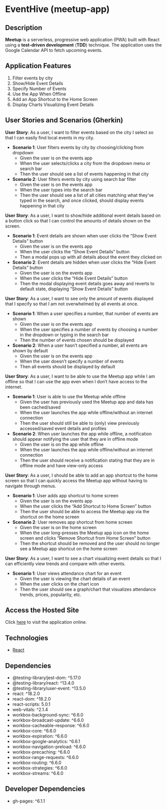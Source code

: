 # EventHive (meetup-app)

## Description

**Meetup** is a serverless, progressive web application (PWA) built with React using a **test-driven development** (**TDD**) technique. The application uses the Google Calendar API to fetch upcoming events.

## Application Features

1. Filter events by city
2. Show/Hide Event Details
3. Specify Number of Events
4. Use the App When Offline
5. Add an App Shortcut to the Home Screen
6. Display Charts Visualizing Event Details

## User Stories and Scenarios (Gherkin)

**User Story**: As a user, I want to filter events based on the city I select so that I can easily find local events in my city.

- **Scenario 1**: User filters events by city by choosing/clicking from dropdown
  - Given the user is on the events app
  - When the user selects/clicks a city from the dropdown menu or search bar
  - Then the user should see a list of events happening in that city
- **Scenario 2**: User filters events by city using search bar filter
  - Given the user is on the events app
  - When the user types into the search bar
  - Then the user should see a list of all cities matching what they’ve typed in the search, and once clicked, should display events happening in that city

**User Story**: As a user, I want to show/hide additional event details based on a button click so that I can control the amounts of details shown on the screen.

- **Scenario 1**: Event details are shown when user clicks the “Show Event Details” button
  - Given the user is on the events app
  - When the user clicks the “Show Event Details” button
  - Then a modal pops up with all details about the event they clicked on
- **Scenario 2**: Event details are hidden when user clicks the “Hide Event Details” button
  - Given the user is on the events app
  - When the user clicks the “Hide Event Details” button
  - Then the modal displaying event details goes away and reverts to default state, displaying “Show Event Details” button

**User Story**: As a user, I want to see only the amount of events displayed that I specify so that I am not overwhelmed by all events at once.

- **Scenario 1**: When a user specifies a number, that number of events are shown
  - Given the user is on the events app
  - When the user specifies a number of events by choosing a number in the dropdown or typing in the search bar
  - Then the number of events chosen should be displayed
- **Scenario 2**: When a user hasn’t specified a number, all events are shown by default
  - Given the user is on the events app
  - When the user doesn’t specify a number of events
  - Then all events should be displayed by default

**User Story**: As a user, I want to be able to use the Meetup app while I am offline so that I can use the app even when I don’t have access to the internet.

- **Scenario 1**: User is able to use the Meetup while offline
  - Given the user has previously used the Meetup app and data has been cached/saved
  - When the user launches the app while offline/without an internet connection
  - Then the user should still be able to (only) view previously accessed/saved event details and profiles
- **Scenario 2**: When user launches the app while offline, a notification should appear notifying the user that they are in offline mode
  - Given the user is on the app while offline
  - When the user launches the app while offline/without an internet connection
  - Then the user should receive a notification stating that they are in offline mode and have view-only access

**User Story**: As a user, I should be able to add an app shortcut to the home screen so that I can quickly access the Meetup app without having to navigate through menus.

- **Scenario 1**: User adds app shortcut to home screen
  - Given the user is on the events app
  - When the user clicks the “Add Shortcut to Home Screen” button
  - Then the user should be able to access the Meetup app via the shortcut on the home screen
- **Scenario 2**: User removes app shortcut from home screen
  - Given the user is on the home screen
  - When the user long-presses the Meetup app icon on the home screen and clicks “Remove Shortcut from Home Screen” button
  - Then the shortcut should be removed and the user should no longer see a Meetup app shortcut on the home screen

**User Story**: As a user, I want to see a chart visualizing event details so that I can efficiently view trends and compare with other events.

- **Scenario 1**: User views attendance chart for an event
  - Given the user is viewing the chart details of an event
  - When the user clicks on the chart icon
  - Then the user should see a graph/chart that visualizes attendance trends, prices, popularity, etc.

## Access the Hosted Site

Click [here](https://evandanowitz.github.io/meetup/) to visit the application online.

## Technologies

- [React](https://react.dev/)

## Dependencies

- @testing-library/jest-dom: ^5.17.0
- @testing-library/react: ^13.4.0
- @testing-library/user-event: ^13.5.0
- react: ^18.2.0
- react-dom: ^18.2.0
- react-scripts: 5.0.1
- web-vitals: ^2.1.4
- workbox-background-sync: ^6.6.0
- workbox-broadcast-update: ^6.6.0
- workbox-cacheable-response: ^6.6.0
- workbox-core: ^6.6.0
- workbox-expiration: ^6.6.0
- workbox-google-analytics: ^6.6.1
- workbox-navigation-preload: ^6.6.0
- workbox-precaching: ^6.6.0
- workbox-range-requests: ^6.6.0
- workbox-routing: ^6.6.0
- workbox-strategies: ^6.6.0
- workbox-streams: ^6.6.0

## Developer Dependencies

- gh-pages: ^6.1.1
